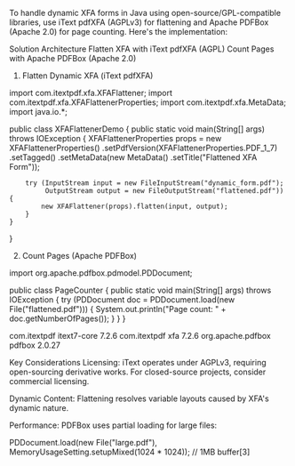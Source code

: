 To handle dynamic XFA forms in Java using open-source/GPL-compatible libraries, use iText pdfXFA (AGPLv3) for flattening and Apache PDFBox (Apache 2.0) for page counting. Here's the implementation:

Solution Architecture
Flatten XFA with iText pdfXFA (AGPL)
Count Pages with Apache PDFBox (Apache 2.0)

1. Flatten Dynamic XFA (iText pdfXFA)

import com.itextpdf.xfa.XFAFlattener;
import com.itextpdf.xfa.XFAFlattenerProperties;
import com.itextpdf.xfa.MetaData;
import java.io.*;

public class XFAFlattenerDemo {
    public static void main(String[] args) throws IOException {
        XFAFlattenerProperties props = new XFAFlattenerProperties()
            .setPdfVersion(XFAFlattenerProperties.PDF_1_7)
            .setTagged()
            .setMetaData(new MetaData()
                .setTitle("Flattened XFA Form"));

        try (InputStream input = new FileInputStream("dynamic_form.pdf");
             OutputStream output = new FileOutputStream("flattened.pdf")) {
            new XFAFlattener(props).flatten(input, output);
        }
    }
}

2. Count Pages (Apache PDFBox)

import org.apache.pdfbox.pdmodel.PDDocument;

public class PageCounter {
    public static void main(String[] args) throws IOException {
        try (PDDocument doc = PDDocument.load(new File("flattened.pdf"))) {
            System.out.println("Page count: " + doc.getNumberOfPages());
        }
    }
}


<!-- iText Core (AGPL) -->
<dependency>
    <groupId>com.itextpdf</groupId>
    <artifactId>itext7-core</artifactId>
    <version>7.2.6</version>
</dependency>

<!-- pdfXFA Add-on -->
<dependency>
    <groupId>com.itextpdf</groupId>
    <artifactId>xfa</artifactId>
    <version>7.2.6</version>
</dependency>

<!-- Apache PDFBox -->
<dependency>
    <groupId>org.apache.pdfbox</groupId>
    <artifactId>pdfbox</artifactId>
    <version>2.0.27</version>
</dependency>

Key Considerations
Licensing: iText operates under AGPLv3, requiring open-sourcing derivative works. For closed-source projects, consider commercial licensing.

Dynamic Content: Flattening resolves variable layouts caused by XFA's dynamic nature.

Performance: PDFBox uses partial loading for large files:

PDDocument.load(new File("large.pdf"), MemoryUsageSetting.setupMixed(1024 * 1024)); // 1MB buffer[3]

